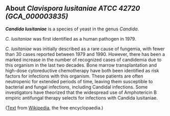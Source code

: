 About *Clavispora lusitaniae ATCC 42720 (GCA\_000003835)* 
---------------------------------------------------------



***Candida lusitaniae*** is a species of yeast in the genus *Candida*.

*C. lusitaniae* was first identified as a human pathogen in 1979.

*C. lusitaniae* was initially described as a rare cause of fungemia,
with fewer than 30 cases reported between 1979 and 1990. However, there
has been a marked increase in the number of recognized cases of
candidemia due to this organism in the last two decades. Bone marrow
transplantation and high-dose cytoreductive chemotherapy have both been
identified as risk factors for infections with this organism. These
patients are often neutropenic for extended periods of time, leaving
them susceptible to bacterial and fungal infections, including Candidal
infections. Some investigators have theorized that the widespread use of
Amphotericin B empiric antifungal therapy selects for infections with
Candida lusitaniae.

([Text](http://en.wikipedia.org/wiki/Candida_lusitaniae_) from
[Wikipedia](http://en.wikipedia.org/), the free encyclopaedia.)
